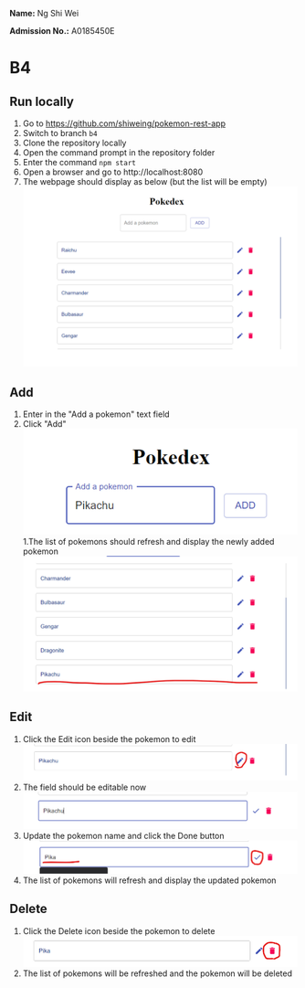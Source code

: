 **Name:** Ng Shi Wei

**Admission No.:** A0185450E

# B4
## Run locally
1. Go to https://github.com/shiweing/pokemon-rest-app
1. Switch to branch `b4`
1. Clone the repository locally
1. Open the command prompt in the repository folder
1. Enter the command `npm start`
1. Open a browser and go to http://localhost:8080
1. The webpage should display as below (but the list will be empty)
![Image of Web page](images/main-page.png)

## Add
1. Enter in the "Add a pokemon" text field
1. Click "Add"
![Image of Add](images/add.png)
1.The list of pokemons should refresh and display the newly added pokemon
![Image of Added](images/added.png)

## Edit
1. Click the Edit icon beside the pokemon to edit
![Image of Edit](images/edit.png)
1. The field should be editable now
![Image of Editing](images/editing.png)
1. Update the pokemon name and click the Done button
![Image of Done edit](images/done-edit.png)
1. The list of pokemons will refresh and display the updated pokemon

## Delete
1. Click the Delete icon beside the pokemon to delete
![Image of Delete](images/delete.png)
1. The list of pokemons will be refreshed and the pokemon will be deleted